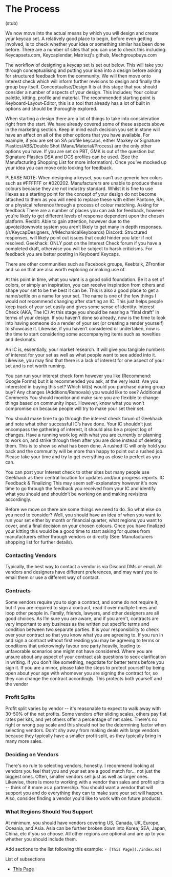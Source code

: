 # The Process
(stub)

We now move into the actual means by which you will design and create your keycap set. A relatively good place to begin, before even getting involved, is to check whether your idea or something similar has been done before. There are a number of sites that you can use to check this including: Keycapsets.com, Keycaplendar, Matrixzj's github, Mechgroupbuys.com

The workflow of designing a keycap set is set out below. This will take you through conceptualising and putting your idea into a design before asking for structured feedback from the community. We will then move onto Interest check which will inform further revisions to design and finally the group buy itself.
Conceptualise/Design
It is at this stage that you should consider a number of aspects of your design. This includes; Your colour palette, kitting, profile and material. The recommended starting point is Keyboard-Layout-Editor, this is a tool that already has a lot of built in options and should be thoroughly explored. 

When starting a design there are a lot of things to take into consideration right from the start. We have already covered some of these aspects above in the marketing section. Keep in mind each decision you set in stone will have an affect on all of the other options that you have available. For example, if you are set on SA profile keycaps, either Maxkey or Signature Plastics/ABS/Double Shot (Manu/Material/Process) are the only other options you have. If you are set on PBT, GMK is out of the question but Signature Plastics DSA and DCS profiles can be used. (See the Manufacturing Shopping List for more information). Once you’ve mocked up your idea you can move onto looking for feedback.

PLEASE NOTE: When designing a keyset, you can’t use generic hex colors such as #FFFFFF or #020202. Manufacturers are unable to produce these colours because they are not industry standard. Whilst it is fine to use Hexes as a starting point for the concept of your design do not become attached to them as you will need to replace these with either Pantone, RAL or a physical reference through a process of colour matching.
Asking for feedback
There are a number of places you can ask for feedback, however you're likely to get different levels of response dependent upon the chosen platform. 
Reddit: Able to gain attention, however due to the upvote/downvote system you aren’t likely to get many in depth responses. (/r/KeycapDesigners, /r/MechanicalKeyboards)
Discord: Structured responses, will likely point out issues that could hinder you later if not resolved.
Geekhack: ONLY post on the Interest Check forum if you have a completed draft, otherwise you will be subject to harsh criticisms. For feedback you are better posting in Keyboard Keycaps.

There are other communities such as Facebook groups, Keebtalk, ZFrontier and so on that are also worth exploring or making use of.

At this point in time, what you want is a good solid foundation. Be it a set of colors, or simply an inspiration, you can receive inspiration from others and shape your set to be the best it can be.
This is also a good place to get a name/settle on a name for your set. The name is one of the few things I would not recommend changing after starting an IC. This just helps people keep track of your set easily and gives some sense of identity.
Interest Check (AKA, The IC)
At this stage you should be nearing a “final draft” in terms of your design. If you haven't done so already, now is the time to look into having someone do a render of your set (or creating a render yourself) to showcase it. Likewise, if you haven’t considered or undertaken, now is the time to start considering some accompanying items such as novelties and deskmats.

An IC is, essentially, your market research. It will give you tangible numbers of interest for your set as well as what people want to see added into it. Likewise, you may find that there is a lack of interest for one aspect of your set and is not worth running.

You can run your interest check form however you like (Recommend: Google Forms) but it is recommended you ask, at the very least:
Are you interested in buying this set?
Which kit(s) would you purchase during group buy?
Any changes (Additions/Removals) you would like to see?
Additional Comments
You should monitor and make sure you are flexible to change things based on community input. However, know what you won’t compromise on because people will try to make your set their set.

You should make time to go through the interest check forum of Geekhack and note what other successful IC’s have done. Your IC shouldn’t just encompass the gathering of interest, it should also be a project log of changes. Have a running work log with what you are currently or planning to work on, and strike through them after you are done instead of deleting them. This is to show so what has been done. A rushed IC will only hold you back and the community will be more than happy to point out a rushed job. Please take your time and try to get everything as close to perfect as you can.

You can post your Interest check to other sites but many people use Geekhack as their central location for updates and/our progress reports.
IC Feedback & Finalizing
This may seem self-explanatory however it's now time to go through the feedback you received from your IC and identify what you should and shouldn’t be working on and making revisions accordingly. 

Before we move on there are some things we need to do. So what else do you need to consider? Well, you should have an idea of when you want to run your set either by month or financial quarter, what regions you want to cover, and a final decision on your chosen colours. Once you have finalized your kitting this would be a good time to start asking for quotes from manufacturers either through vendors or directly (See: Manufacturers shopping list for further details). 

### Contacting Vendors
Typically, the best way to contact a vendor is via Discord DMs or email. All vendors and designers have different preferences, and may want you to email them or use a different way of contact.

### Contracts
Some vendors require you to sign a contract, and some do not require it, but if you are required to sign a contract, read it over multiple times and loop other people in. Family, friends, lawyers, and other designers are all good choices.  As I’m sure you are aware, and if you aren't, contracts are very important to any business as the written out specific terms and condition between two separate parties. It is your responsibility to check over your contract so that you know what you are agreeing to. If you run in and sign a contract without first reading you may be agreeing to terms or conditions that unknowingly favour one party heavily, leading to unfavorable scenarios one might not have considered. Where you are unsure about any aspect of your contract ask questions to seek clarification in writing. If you don't like something, negotiate for better terms before you sign it. If you are a minor, please take the steps to protect yourself by being open about your age with whomever you are signing the contract for, so they can change the contract accordingly. This protects both yourself and the vendor

### Profit Splits
Profit split varies by vendor -- it's reasonable to expect to walk away with 30-50% of the net profits. Some vendors offer sliding scales, others pay flat rates per kits, and yet others offer a percentage of net sales. There's no right or wrong pay scale and this should not be the determining factor when selecting vendors. Don't shy away from making deals with large vendors because they typically have a smaller profit split, as they typically bring in many more sales.

### Deciding on Vendors
There's no rule to selecting vendors, honestly. I recommend looking at vendors you feel that you and your set are a good match for... not just the biggest ones. Often, smaller vendors sell just as well as larger ones. Likewise, there is more to working with a vendor than sales and profit splits -- think of it more as a partnership. You should want a vendor that will support you and do everything they can to make sure your set will happen. Also, consider finding a vendor you'd like to work with on future products.


### What Regions Should You Support
At minimum, you should have vendors covering US, Canada, UK, Europe, Oceania, and Asia. Asia can be further broken down into Korea, SEA, Japan, China, etc if you so choose.  All other regions are optional and are up to you whether you should include them.

Add sections to the list following this example:
```- [This Page](./index.md)```

List of subsections
- [This Page](./index.md)
